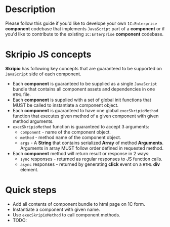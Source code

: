 # Description

Please follow this guide if you'd like to develope your own `1C:Enterprise` **component** codebase that implements `JavaScript` part of a **component** or if you'd like to contribute to the existing `1C:Enterprise` **component** codebase.

# Skripio JS concepts

**Skripio** has following key concepts that are guaranteed to be supported on `JavaScript` side of each component.

- Each **component** is guaranteed to be supplied as a single `JavaScript` bundle that contains all component assets and dependencies in one `HTML` file.
- Each **component** is supplied with a set of global init functions that MUST be called to instantiate a component object.
- Each **component** is guaranteed to have one global `execSkripioMethod` function that executes given method of a given component with given method arguments.
- `execSkripioMethod` function is guaranteed to accept 3 arguments:
  - `component` - name of the component object.
  - `method` - method name of the component object.
  - `args` - A **String** that contains serialized **Array** of method **Arguments**. Arguments in array MUST follow order defined in requested method.
- Each **component** method will return result or response in 2 ways:
  - `sync` responses - returned as regular responses to JS function calls.
  - `async` responses - returned by generating **click** event on a `HTML` **div** element.

# Quick steps

- Add all contents of component bundle to html page on 1C form.
- Instantiate a component with given name.
- Use `execSkripioMethod` to call component methods.
- TODO: